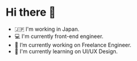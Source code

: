 # Hi there 👋
- 🇯🇵 I'm working in Japan.
- 💻 I'm currently front-end engineer.
- 🔭 I’m currently working on Freelance Engineer.
- 🌱 I'm currently learning on UI/UX Design.